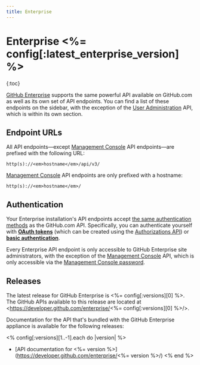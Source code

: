 ```yaml
---
title: Enterprise
---
```


# Enterprise <%= config[:latest_enterprise_version] %>

{:toc}

[GitHub Enterprise](https://enterprise.github.com/) supports the same powerful API available on GitHub.com as well as its own set of API endpoints. You can find a list of these endpoints on the sidebar, with the exception of the [User Administration][] API, which is within its own section.

## Endpoint URLs

All API endpoints—except [Management Console][] API endpoints—are prefixed with the following URL:

``` command-line
http(s)://<em>hostname</em>/api/v3/
```

[Management Console][] API endpoints are only prefixed with a hostname:

``` command-line
http(s)://<em>hostname</em>/
```

## Authentication

Your Enterprise installation's API endpoints accept [the same authentication methods](http://developer.github.com/v3/#authentication) as the GitHub.com API. Specifically, you can authenticate yourself with **[OAuth tokens][]** (which can be created using the [Authorizations API][]) or **[basic authentication][]**.

Every Enterprise API endpoint is only accessible to GitHub Enterprise site administrators, with the exception of the [Management Console][] API, which is only accessible via the [Management Console password][].

[Authorizations API]: /v3/oauth_authorizations/#create-a-new-authorization
[OAuth tokens]: /v3/oauth/
[basic authentication]: /v3/#basic-authentication
[Management Console]: /v3/enterprise/management_console/
[User Administration]: /v3/users/administration/
[Management Console password]: https://help.github.com/enterprise/2.0/admin/articles/accessing-the-management-console/

## Releases

The latest release for GitHub Enterprise is <%= config[:versions][0] %>. The GitHub APIs available to this release are located at <https://developer.github.com/enterprise/<%= config[:versions][0] %>/>.

Documentation for the API that's bundled with the GitHub Enterprise appliance is available for the following releases:

<% config[:versions][1..-1].each do |version| %>
* [API documentation for <%= version %>](https://developer.github.com/enterprise/<%= version %>/)
<% end %>
